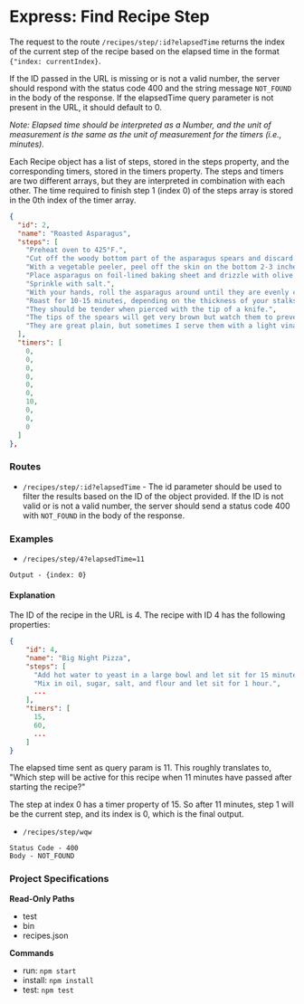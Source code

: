 # Express: Find Recipe Step

The request to the route `/recipes/step/:id?elapsedTime` returns the index of the current step of the recipe based on the elapsed time in the format `{"index: currentIndex}`. 

If the ID passed in the URL is missing or is not a valid number, the server should respond with the status code 400 and the string message `NOT_FOUND` in the body of the response. If the elapsedTime query parameter is not present in the URL, it should default to 0.


_Note: Elapsed time should be interpreted as a Number, and the unit of measurement is the same as the unit of measurement for the timers (i.e., minutes)._

Each Recipe object has a list of steps, stored in the steps property, and the corresponding timers, stored in the timers property. The steps and timers are two different arrays, but they are interpreted in combination with each other. The time required to finish step 1 (index 0) of the steps array is stored in the 0th index of the timer array.

```json
{
  "id": 2,
  "name": "Roasted Asparagus",
  "steps": [
    "Preheat oven to 425°F.",
    "Cut off the woody bottom part of the asparagus spears and discard.",
    "With a vegetable peeler, peel off the skin on the bottom 2-3 inches of the spears (this keeps the asparagus from being all and if you eat asparagus you know what I mean by that).",
    "Place asparagus on foil-lined baking sheet and drizzle with olive oil.",
    "Sprinkle with salt.",
    "With your hands, roll the asparagus around until they are evenly coated with oil and salt.",
    "Roast for 10-15 minutes, depending on the thickness of your stalks and how tender you like them.",
    "They should be tender when pierced with the tip of a knife.",
    "The tips of the spears will get very brown but watch them to prevent burning.",
    "They are great plain, but sometimes I serve them with a light vinaigrette if we need something acidic to balance out our meal."
  ],
  "timers": [
    0,
    0,
    0,
    0,
    0,
    0,
    10,
    0,
    0,
    0
  ]
},
```
     
### Routes
- `/recipes/step/:id?elapsedTime` - The id parameter should be used to filter the results based on the ID of the object provided. If the ID is not valid or is not a valid number, the server should send a status code 400 with `NOT_FOUND` in the body of the response.

### Examples
- `/recipes/step/4?elapsedTime=11`
```text
Output - {index: 0}
```

#### Explanation
The ID of the recipe in the URL is 4. The recipe with ID 4 has the following properties:
```json
{
    "id": 4,
    "name": "Big Night Pizza",
    "steps": [
      "Add hot water to yeast in a large bowl and let sit for 15 minutes.",
      "Mix in oil, sugar, salt, and flour and let sit for 1 hour.",
      ...
    ],
    "timers": [
      15,
      60,
      ...
    ]
}
```


The elapsed time sent as query param is 11. This roughly translates to, "Which step will be active for this recipe when 11 minutes have passed after starting the recipe?"

The step at index 0 has a timer property of 15. So after 11 minutes, step 1 will be the current step, and its index is 0, which is the final output.

- `/recipes/step/wqw`
```text
Status Code - 400
Body - NOT_FOUND
```

### Project Specifications

**Read-Only Paths**
- test
- bin
- recipes.json

**Commands**
- run: `npm start`
- install: `npm install`
- test: `npm test`
